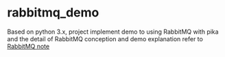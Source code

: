 # rabbitmq_demo
Based on python 3.x, project implement demo to using RabbitMQ with pika and the detail of RabbitMQ conception
and demo explanation refer to [RabbitMQ note](http://blog.csdn.net/duxiangwushirenfei/article/details/78422303)
